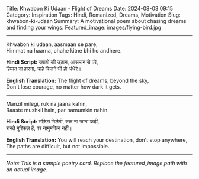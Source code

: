 Title: Khwabon Ki Udaan - Flight of Dreams
Date: 2024-08-03 09:15
Category: Inspiration
Tags: Hindi, Romanized, Dreams, Motivation
Slug: khwabon-ki-udaan
Summary: A motivational poem about chasing dreams and finding your wings.
Featured_image: images/flying-bird.jpg

---

Khwabon ki udaan, aasmaan se pare,  
Himmat na haarna, chahe kitne bhi ho andhere.

**Hindi Script:**
ख्वाबों की उड़ान, आसमान से परे,  
हिम्मत ना हारना, चाहे कितने भी हो अंधेरे।

**English Translation:**
The flight of dreams, beyond the sky,  
Don't lose courage, no matter how dark it gets.

---

Manzil milegi, ruk na jaana kahin,  
Raaste mushkil hain, par namumkin nahin.

**Hindi Script:**
मंज़िल मिलेगी, रुक ना जाना कहीं,  
रास्ते मुश्किल हैं, पर नामुमकिन नहीं।

**English Translation:**
You will reach your destination, don't stop anywhere,  
The paths are difficult, but not impossible.

---

*Note: This is a sample poetry card. Replace the featured_image path with an actual image.*
